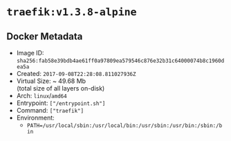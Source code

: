 # `traefik:v1.3.8-alpine`

## Docker Metadata

- Image ID: `sha256:fab58e39bdb4ae61ff0a97809ea579546c876e32b31c64000074b8c1960dea5a`
- Created: `2017-09-08T22:28:08.811027936Z`
- Virtual Size: ~ 49.68 Mb  
  (total size of all layers on-disk)
- Arch: `linux`/`amd64`
- Entrypoint: `["/entrypoint.sh"]`
- Command: `["traefik"]`
- Environment:
  - `PATH=/usr/local/sbin:/usr/local/bin:/usr/sbin:/usr/bin:/sbin:/bin`
